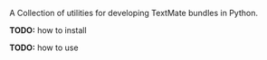 A Collection of utilities for developing TextMate bundles in Python.

**TODO:** how to install

**TODO:** how to use

